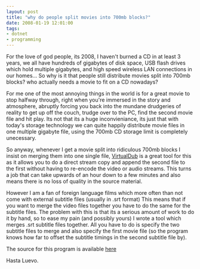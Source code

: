 ```yaml
---
layout: post
title: "why do people split movies into 700mb blocks?"
date: 2008-01-19 12:01:00
tags:
- dotnet
- programming
---
```

For the love of god people, its 2008, I haven't burned a CD in at least 3 years, we all have hundreds of gigabytes of disk space, USB flash drives which hold multiple gigabytes, and high speed wireless LAN connections in our homes... So why is it that people still distribute movies split into 700mb blocks? who actually needs a movie to fit on a CD nowadays?  

For me one of the most annoying things in the world is for a great movie to stop halfway through, right when you're immersed in the story and atmosphere, abruptly forcing you back into the mundane drudgeries of reality to get up off the couch, trudge over to the PC, find the second movie file and hit play. Its not that its a huge inconvieniance, its just that with today's storage technology we can quite happily distribute movie files in one multiple gigabyte file, using the 700mb CD storage limit is completely unecessary.  

So anyway, whenever I get a movie split into ridiculous 700mb blocks I insist on merging them into one single file, [VirtualDub](http://www.virtualdub.org/) is a great tool for this as it allows you to do a direct stream copy and append the second file to the first without having to re-encode the video or audio streams. This turns a job that can take upwards of an hour down to a few minutes and also means there is no loss of quality in the source material.  

However I am a fan of foreign language films which more often than not come with external subtitle files (usually in .srt format) This means that if you want to merge the video files together you have to do the same for the subtitle files. The problem with this is that its a serious amount of work to do it by hand, so to ease my pain (and possibly yours) I wrote a tool which merges .srt subtitle files together. All you have to do is specify the two subtitle files to merge and also specify the first movie file (so the program knows how far to offset the subtitle timings in the second subtitle file by).  

The source for this program is available [here](https://github.com/mrsharpoblunto/srtcombiner)  

Hasta Luevo.